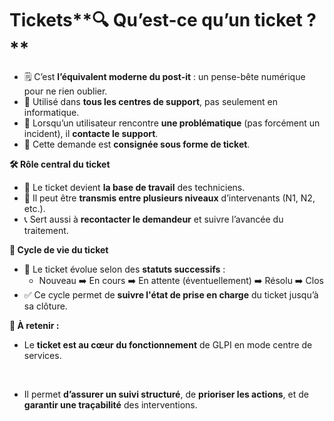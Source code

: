 # Tickets**🔍 Qu’est-ce qu’un ticket ?**

- 🗒️ C’est **l’équivalent moderne du post-it** : un pense-bête numérique pour ne rien oublier.
- 📌 Utilisé dans **tous les centres de support**, pas seulement en informatique.
- 👤 Lorsqu’un utilisateur rencontre **une problématique** (pas forcément un incident), il **contacte le support**.
- 📝 Cette demande est **consignée sous forme de ticket**.



**🛠️ Rôle central du ticket**

- 🎯 Le ticket devient **la base de travail** des techniciens.
- 🔄 Il peut être **transmis entre plusieurs niveaux** d’intervenants (N1, N2, etc.).
- 📞 Sert aussi à **recontacter le demandeur** et suivre l’avancée du traitement.



**🔄 Cycle de vie du ticket**

- 🚦 Le ticket évolue selon des **statuts successifs** :
  - Nouveau ➡️ En cours ➡️ En attente (éventuellement) ➡️ Résolu ➡️ Clos
- ✅ Ce cycle permet de **suivre l'état de prise en charge** du ticket jusqu’à sa clôture.



**🧠 À retenir :**

- Le **ticket est au cœur du fonctionnement** de GLPI en mode centre de services.

&nbsp;

- Il permet **d’assurer un suivi structuré**, de **prioriser les actions**, et de **garantir une traçabilité** des interventions.

